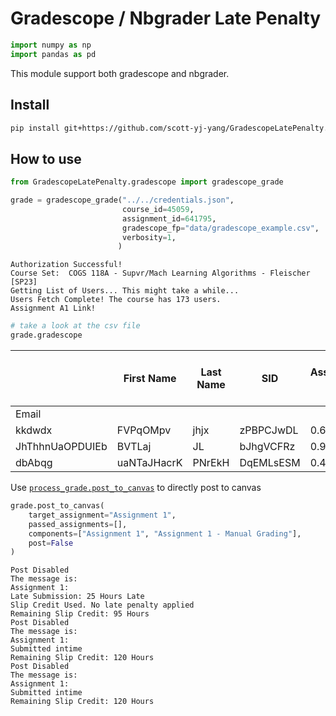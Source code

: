 # Gradescope / Nbgrader Late Penalty

<!-- WARNING: THIS FILE WAS AUTOGENERATED! DO NOT EDIT! -->

``` python
import numpy as np
import pandas as pd
```

This module support both gradescope and nbgrader.

## Install

``` sh
pip install git+https://github.com/scott-yj-yang/GradescopeLatePenalty.git
```

## How to use

``` python
from GradescopeLatePenalty.gradescope import gradescope_grade
```

``` python
grade = gradescope_grade("../../credentials.json",
                         course_id=45059,
                         assignment_id=641795,
                         gradescope_fp="data/gradescope_example.csv",
                         verbosity=1,
                        )
```

    Authorization Successful!
    Course Set:  COGS 118A - Supvr/Mach Learning Algorithms - Fleischer [SP23] 
    Getting List of Users... This might take a while...
    Users Fetch Complete! The course has 173 users.
    Assignment A1 Link!

``` python
# take a look at the csv file
grade.gradescope
```

<div>
<style scoped>
    .dataframe tbody tr th:only-of-type {
        vertical-align: middle;
    }
&#10;    .dataframe tbody tr th {
        vertical-align: top;
    }
&#10;    .dataframe thead th {
        text-align: right;
    }
</style>

|                 | First Name  | Last Name | SID       | Assignment 1 | Assignment 1 - Manual Grading | Assignment 1 - Lateness (H:M:S) |
|-----------------|-------------|-----------|-----------|--------------|-------------------------------|---------------------------------|
| Email           |             |           |           |              |                               |                                 |
| kkdwdx          | FVPqOMpv    | jhjx      | zPBPCJwDL | 0.650        | 1.8                           | 24:01:41                        |
| JhThhnUaOPDUIEb | BVTLaj      | JL        | bJhgVCFRz | 0.900        | 2.1                           | 00:00:00                        |
| dbAbqg          | uaNTaJHacrK | PNrEkH    | DqEMLsESM | 0.475        | 1.9                           | 00:00:00                        |

</div>

Use
[`process_grade.post_to_canvas`](https://scott-yj-yang.github.io/GradescopeLatePenalty/api/process_grade.html#process_grade.post_to_canvas)
to directly post to canvas

``` python
grade.post_to_canvas(
    target_assignment="Assignment 1",
    passed_assignments=[],
    components=["Assignment 1", "Assignment 1 - Manual Grading"],
    post=False
)
```

    Post Disabled
    The message is: 
    Assignment 1: 
    Late Submission: 25 Hours Late
    Slip Credit Used. No late penalty applied
    Remaining Slip Credit: 95 Hours
    Post Disabled
    The message is: 
    Assignment 1: 
    Submitted intime
    Remaining Slip Credit: 120 Hours
    Post Disabled
    The message is: 
    Assignment 1: 
    Submitted intime
    Remaining Slip Credit: 120 Hours

